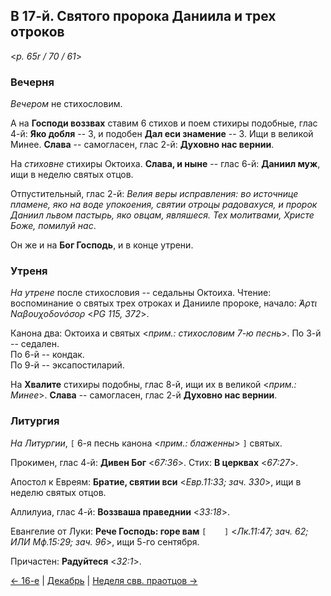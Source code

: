 ## В 17-й. Святого пророка Даниила и трех отроков

<*p. 65r / 70 / 61*>
 
### Вечерня

*Вечером* не стихословим. 

А на **Господи воззвах** ставим 6 стихов и поем стихиры подобные, глас 4-й: **Яко добля** -- 3, 
и подобен **Дал еси знамение** -- 3. Ищи в великой Минее. 
**Слава** -- самогласен, глас 2-й: **Духовно нас вернии**. 

На *стиховне* стихиры Октоиха. 
**Слава, и ныне** -- глас 6-й: **Даниил муж**, ищи в неделю святых отцов.  

Отпустительный, глас 2-й: *Велия веры исправления: во источнице пламене, яко на воде упокоения, 
святии отроцы радовахуся, и пророк Даниил львом пастырь, яко овцам, являшеся. Тех молитвами, 
Христе Боже, помилуй нас*.
 
Он же и на **Бог Господь**, и в конце утрени. 

### Утреня

*На утрене* после стихословия -- седальны Октоиха. 
Чтение: воспоминание о святых трех отроках и Данииле пророке, начало: *̓́Αρτι Ναβουχοδονόσορ* <*PG 115, 372*>.  

Канона два: Октоиха и святых <*прим.: стихословим 7-ю песнь*>. 
По 3-й -- седален.  
По 6-й -- кондак.  
По 9-й -- эксапостиларий. 

На **Хвалите** стихиры подобны, глас 8-й, ищи их в великой <*прим.: Минее*>. 
**Слава** -- самогласен, глас 2-й **Духовно нас вернии**.  

### Литургия

*На Литургии*, `[` 6-я песнь канона <*прим.: блаженны*> `]` святых. 

Прокимен, глас 4-й: **Дивен Бог** <*67:36*>. 
Стих: **В церквах** <*67:27*>. 

Апостол к Евреям: **Братие, святии вси** <*Евр.11:33; зач. 330*>, ищи в неделю святых отцов.  

Аллилуиа, глас 4-й: **Воззваша праведнии** <*33:18*>. 

Евангелие от Луки: **Рече Господь: горе вам** `[    ]` <*Лк.11:47; зач. 62; ИЛИ Мф.15:29; зач. 96*>, 
ищи 5-го сентября. 

Причастен: **Радуйтеся** <*32:1*>. 

[← 16-е](12_16_MES.ru.md) | [Декабрь](README.md#17-й) | [Неделя свв. праотцов →](12_17_X_MES_propatoron.ru.md)
